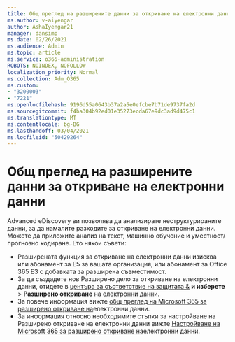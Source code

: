 ```yaml
---
title: Общ преглед на разширените данни за откриване на електронни данни
ms.author: v-aiyengar
author: AshaIyengar21
manager: dansimp
ms.date: 02/26/2021
ms.audience: Admin
ms.topic: article
ms.service: o365-administration
ROBOTS: NOINDEX, NOFOLLOW
localization_priority: Normal
ms.collection: Adm_O365
ms.custom:
- "3200003"
- "7221"
ms.openlocfilehash: 9196d55a0643b37a2a5e0efcbe7b71de9737fa2d
ms.sourcegitcommit: f4ba304b92ed01e35273ecda67e9dc3ad9d475c1
ms.translationtype: MT
ms.contentlocale: bg-BG
ms.lasthandoff: 03/04/2021
ms.locfileid: "50429264"
---
```

# <a name="overview-of-advanced-ediscovery"></a>Общ преглед на разширените данни за откриване на електронни данни

Advanced eDiscovery ви позволява да анализирате неструктурираните данни, за да намалите разходите за откриване на електронни данни. Можете да приложите анализ на текст, машинно обучение и уместност/прогнозно кодиране. Ето някои съвети:

- Разширената функция за откриване на електронни данни изисква или абонамент за E5 за вашата организация, или абонамент за Office 365 E3 с добавката за разширена съвместимост.
- За да създадете нов Разширено дело за откриване на електронни данни, отидете в [центъра за съответствие на защитата &](https://go.microsoft.com/fwlink/p/?linkid=2077143) **и изберете**  >  **Разширено откриване** на електронни данни.
- За повече информация вижте [общ преглед на Microsoft 365 за разширено откриване на](https://go.microsoft.com/fwlink/?linkid=2101588)електронни данни.
- За информация относно необходимите стъпки за настройване на Разширено откриване на електронни данни вижте [Настройване на Microsoft 365 за разширено откриване на](https://go.microsoft.com/fwlink/?linkid=2122672)електронни данни.
